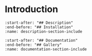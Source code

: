 # Introduction

```{include} ../../../../README.md
:start-after: "## Description"
:end-before: "## Installation"
:name: description-section-include
```

```{include} ../../../../README.md
:start-after: "## Documentation"
:end-before: "## Gallery"
:name: documentation-section-include
```

